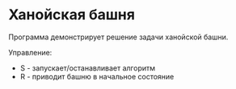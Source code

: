 Ханойская башня
===============
Программа демонстрирует решение задачи
ханойской башни.

Управление:
* S - запускает/останавливает алгоритм
* R - приводит башню в начальное состояние

